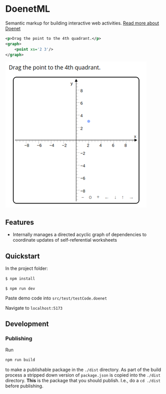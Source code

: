 # DoenetML

Semantic markup for building interactive web activities.
[Read more about Doenet](https://www.doenet.org)

```xml
<p>Drag the point to the 4th quadrant.</p>
<graph>
    <point xs='2 3'/>
</graph>
```

![](media/graph_example.png)

## Features

-   Internally manages a directed acyclic graph of dependencies to coordinate updates of self-referential worksheets

## Quickstart

In the project folder:

`$ npm install`

`$ npm run dev`

Paste demo code into `src/test/testCode.doenet`

Navigate to `localhost:5173`


## Development

### Publishing

Run
```bash
npm run build
```
to make a publishable package in the `./dist` directory. As part of the build process a stripped
down version of `package.json` is copied into the `./dist` directory. **This** is the package that you should publish.
I.e., do a `cd ./dist` before publishing.
